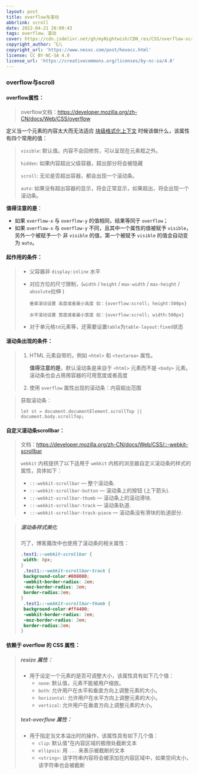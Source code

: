 ```yaml
---
layout: post
title: overflow与滚动
abbrlink: scroll
date: 2022-04-21 20:09:43
tags: overflow、滚动
cover: https://cdn.jsdelivr.net/gh/myNightwish/CDN_res/CSS/overflow-scroll.webp
copyright_author: 飞儿
copyright_url: 'https://www.nesxc.com/post/hexocc.html'
license: CC BY-NC-SA 4.0
license_url: 'https://creativecommons.org/licenses/by-nc-sa/4.0'
---
```


### overflow与scroll

#### overflow属性：

> overflow文档：https://developer.mozilla.org/zh-CN/docs/Web/CSS/overflow

定义当一个元素的内容太大而无法适应 [块级格式化上下文](https://developer.mozilla.org/zh-CN/docs/Web/Guide/CSS/Block_formatting_context) 时候该做什么，该属性有四个常用的值：

> `visible`: 默认值。内容不会回修剪，可以呈现在元素框之外。
>
> `hidden`: 如果内容超出父级容器，超出部分将会被隐藏
>
> `scroll`: 无论是否超出容器，都会出现一个滚动条。
>
> `auto`: 如果没有超出容器的显示，将会正常显示，如果超出，将会出现一个滚动条。

**值得注意的是**：

- 如果 `overflow-x` 与 `overflow-y` 的值相同，结果等同于 `overflow`；
- 如果  `overflow-x` 与 `overflow-y` 不同，且其中一个属性的值被赋予 `visible`，另外一个被赋予一个 非 `visible` 的值，第一个被赋予 `visible` 的值会自动变为 `auto`。

#### 起作用的条件：

> - 父容器非 `display:inline` 水平
>
> - 对应方位的尺寸限制，(`width` / `height` / `max-width` / `max-height` / `absolute`拉伸 )
>
>   ```
>   垂直滚动设置 高度或者最小高度 如：{overflow:scroll; height:500px}
>   
>   水平滚动设置 宽度或者最小宽度 如：{overflow:scroll; width:500px}
>   ```
>
> - 对于单元格`td`元素等，还需要设置`table`为`table-layout:fixed`状态

#### 滚动条出现的条件：

> 1. HTML 元素自带的，例如 `<html>` 和 `<textarea>` 属性。
>
>    **值得注意的是**，默认滚动条是来自于 `<html>` 元素而不是 `<body>` 元素。滚动条也会占用用容器的可用宽度或者高度
>
> 2. 使用 `overflow` 属性出现的滚动条：内容超出范围

> 获取滚动条：
>
> ```
> let st = document.documentElement.scrollTop || document.body.scrollTop;
> ```

#### 自定义滚动条scrollbar：

> 文档：https://developer.mozilla.org/zh-CN/docs/Web/CSS/::-webkit-scrollbar
>
> `webkit` 内核提供了以下适用于 `webkit` 内核的浏览器自定义滚动条的样式的属性，具体如下：
>
> - `::-webkit-scrollbar` — 整个滚动条.
> - `::-webkit-scrollbar-button` — 滚动条上的按钮 (上下箭头).
> - `::-webkit-scrollbar-thumb` — 滚动条上的滚动滑块.
> - `::-webkit-scrollbar-track` — 滚动条轨道.
> - `::-webkit-scrollbar-track-piece` — 滚动条没有滑块的轨道部分.

> ##### 滚动条样式美化
>
> 巧了，博客魔改中也使用了滚动条的相关属性：
>
> ```css
> .test1::-webkit-scrollbar {  
>  width: 8px;  
> }  
>  .test1::-webkit-scrollbar-track {  
>  background-color:#808080;  
>  -webkit-border-radius: 2em;  
>  -moz-border-radius: 2em;  
>  border-radius:2em;  
> }  
>  .test1::-webkit-scrollbar-thumb {  
>  background-color:#ff4400;  
>  -webkit-border-radius: 2em;  
>  -moz-border-radius: 2em;  
>  border-radius:2em;  
> }
> ```

#### 依赖于 overflow 的 CSS 属性：

> ##### resize 属性：
>
> - 用于设定一个元素的是否可调整大小，该属性具有如下几个值：
>   - `none`: 默认值，元素不能被用户缩放。
>   - `both`: 允许用户在水平和垂直方向上调整元素的大小。
>   - `horizontal`: 允许用户在水平方向上调整元素的大小。
>   - `vertical`: 允许用户在垂直方向上调整元素的大小。
>
> ##### text-overflow 属性：
>
> - 用于指定当文本溢出时的操作，该属性具有如下几个值：
>   - `clip`: 默认值"在内容区域的极限处截断文本
>   - `ellipsis`: 用 `...` 来表示被截断的文本
>   - `<string>`: 该字符串内容将会被添加在内容区域中，如果空间太小，该字符串也会被截断
